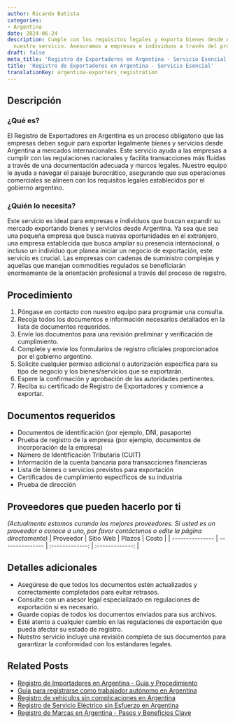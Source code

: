 ```yaml
---
author: Ricardo Batista
categories:
- Argentina
date: 2024-06-24
description: Cumple con los requisitos legales y exporta bienes desde Argentina con
  nuestro servicio. Asesoramos a empresas e individuos a través del proceso burocrático.
draft: false
meta_title: 'Registro de Exportadores en Argentina - Servicio Esencial'
title: 'Registro de Exportadores en Argentina - Servicio Esencial'
translationKey: argentina-exporters_registration
---
```



## Descripción
### ¿Qué es?
El Registro de Exportadores en Argentina es un proceso obligatorio que las empresas deben seguir para exportar legalmente bienes y servicios desde Argentina a mercados internacionales. Este servicio ayuda a las empresas a cumplir con las regulaciones nacionales y facilita transacciones más fluidas a través de una documentación adecuada y marcos legales. Nuestro equipo le ayuda a navegar el paisaje burocrático, asegurando que sus operaciones comerciales se alineen con los requisitos legales establecidos por el gobierno argentino.

### ¿Quién lo necesita?
Este servicio es ideal para empresas e individuos que buscan expandir su mercado exportando bienes y servicios desde Argentina. Ya sea que sea una pequeña empresa que busca nuevas oportunidades en el extranjero, una empresa establecida que busca ampliar su presencia internacional, o incluso un individuo que planea iniciar un negocio de exportación, este servicio es crucial. Las empresas con cadenas de suministro complejas y aquellas que manejan commodities regulados se beneficiarán enormemente de la orientación profesional a través del proceso de registro.

## Procedimiento

1. Póngase en contacto con nuestro equipo para programar una consulta.
2. Recoja todos los documentos e información necesarios detallados en la lista de documentos requeridos.
3. Envíe los documentos para una revisión preliminar y verificación de cumplimiento.
4. Complete y envíe los formularios de registro oficiales proporcionados por el gobierno argentino.
5. Solicite cualquier permiso adicional o autorización específica para su tipo de negocio y los bienes/servicios que se exportarán.
6. Espere la confirmación y aprobación de las autoridades pertinentes.
7. Reciba su certificado de Registro de Exportadores y comience a exportar.

## Documentos requeridos

- Documentos de identificación (por ejemplo, DNI, pasaporte)
- Prueba de registro de la empresa (por ejemplo, documentos de incorporación de la empresa)
- Número de Identificación Tributaria (CUIT)
- Información de la cuenta bancaria para transacciones financieras
- Lista de bienes o servicios previstos para exportación
- Certificados de cumplimiento específicos de su industria
- Prueba de dirección

## Proveedores que pueden hacerlo por ti
_(Actualmente estamos curando los mejores proveedores. Si usted es un proveedor o conoce a uno, por favor contáctenos o edite la página directamente)_
| Proveedor        |     Sitio Web     |     Plazos    |       Costo      |
| --------------- | --------------- |  :-------------: | :-------------: |

## Detalles adicionales

- Asegúrese de que todos los documentos estén actualizados y correctamente completados para evitar retrasos.
- Consulte con un asesor legal especializado en regulaciones de exportación si es necesario.
- Guarde copias de todos los documentos enviados para sus archivos.
- Esté atento a cualquier cambio en las regulaciones de exportación que pueda afectar su estado de registro.
- Nuestro servicio incluye una revisión completa de sus documentos para garantizar la conformidad con los estándares legales.
## Related Posts

- [Registro de Importadores en Argentina - Guía y Procedimiento](https://tramitit.com/es/guides/argentina/registro_de_importadores/)
- [Guía para registrarse como trabajador autónomo en Argentina](https://tramitit.com/es/guides/argentina/inscripci%C3%B3n_al_r%C3%A9gimen_de_aut%C3%B3nomos/)
- [Registro de vehículos sin complicaciones en Argentina](https://tramitit.com/es/guides/argentina/registro_automotor/)
- [Registro de Servicio Eléctrico sin Esfuerzo en Argentina](https://tramitit.com/es/guides/argentina/alta_de_servicio_el%C3%A9ctrico/)
- [Registro de Marcas en Argentina - Pasos y Beneficios Clave](https://tramitit.com/es/guides/argentina/registro_de_marca/)